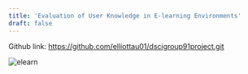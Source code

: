 ```yaml
---
title: 'Evaluation of User Knowledge in E-learning Environments'
draft: false
---
```


Github link: https://github.com/elliottau01/dscigroup91project.git

![elearn](/elearn1.jpeg)
